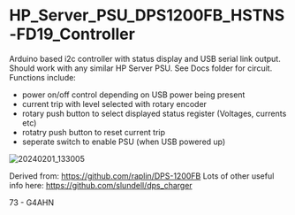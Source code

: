 # HP_Server_PSU_DPS1200FB_HSTNS-FD19_Controller

Arduino based i2c controller with status display and USB serial link output.
Should work with any similar HP Server PSU. See Docs folder for circuit.
Functions include:
  - power on/off control depending on USB power being present
  - current trip with level selected with rotary encoder
  - rotary push button to select displayed status register (Voltages, currents etc)
  - rotatry push button to reset current trip
  - seperate switch to enable PSU (when USB powered up)

![20240201_133005](https://github.com/Rich5252/HP_Server_PSU_DPS1200FB_HSTNS-FD19_Controller/assets/144813773/7b092a99-4d16-423b-9797-aafd188c382c)

Derived from: https://github.com/raplin/DPS-1200FB
Lots of other useful info here: https://github.com/slundell/dps_charger

73 - G4AHN
